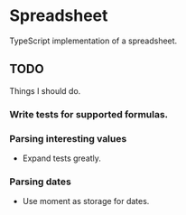 # Spreadsheet
TypeScript implementation of a spreadsheet.

## TODO
Things I should do.

### Write tests for supported formulas.

### Parsing interesting values
* Expand tests greatly.

### Parsing dates
* Use moment as storage for dates.
